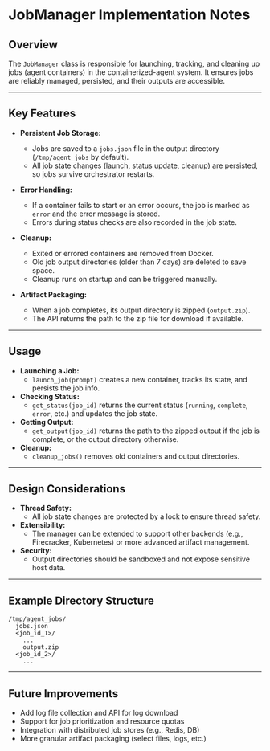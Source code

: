 # JobManager Implementation Notes

## Overview
The `JobManager` class is responsible for launching, tracking, and cleaning up jobs (agent containers) in the containerized-agent system. It ensures jobs are reliably managed, persisted, and their outputs are accessible.

---

## Key Features

- **Persistent Job Storage:**
  - Jobs are saved to a `jobs.json` file in the output directory (`/tmp/agent_jobs` by default).
  - All job state changes (launch, status update, cleanup) are persisted, so jobs survive orchestrator restarts.

- **Error Handling:**
  - If a container fails to start or an error occurs, the job is marked as `error` and the error message is stored.
  - Errors during status checks are also recorded in the job state.

- **Cleanup:**
  - Exited or errored containers are removed from Docker.
  - Old job output directories (older than 7 days) are deleted to save space.
  - Cleanup runs on startup and can be triggered manually.

- **Artifact Packaging:**
  - When a job completes, its output directory is zipped (`output.zip`).
  - The API returns the path to the zip file for download if available.

---

## Usage

- **Launching a Job:**
  - `launch_job(prompt)` creates a new container, tracks its state, and persists the job info.
- **Checking Status:**
  - `get_status(job_id)` returns the current status (`running`, `complete`, `error`, etc.) and updates the job state.
- **Getting Output:**
  - `get_output(job_id)` returns the path to the zipped output if the job is complete, or the output directory otherwise.
- **Cleanup:**
  - `cleanup_jobs()` removes old containers and output directories.

---

## Design Considerations

- **Thread Safety:**
  - All job state changes are protected by a lock to ensure thread safety.
- **Extensibility:**
  - The manager can be extended to support other backends (e.g., Firecracker, Kubernetes) or more advanced artifact management.
- **Security:**
  - Output directories should be sandboxed and not expose sensitive host data.

---

## Example Directory Structure

```
/tmp/agent_jobs/
  jobs.json
  <job_id_1>/
    ...
    output.zip
  <job_id_2>/
    ...
```

---

## Future Improvements
- Add log file collection and API for log download
- Support for job prioritization and resource quotas
- Integration with distributed job stores (e.g., Redis, DB)
- More granular artifact packaging (select files, logs, etc.) 